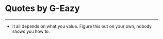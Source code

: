 # Quotes by G-Eazy

---

- It all depends on what you value. Figure this out on your own, nobody shows you how to.
